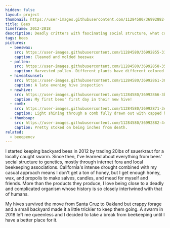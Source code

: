 ```yaml
---
hidden: false
layout: project
thumbnail: https://user-images.githubusercontent.com/11284580/36992882-44236338-207a-11e8-8200-bb013da7af75.png
title: Bees
timeframe: 2012-2018
description: Deadly critters with fascinating social structure, what could go wrong?! I've been keeping urban bees for fun and profit for around 5 years.
tags: bees
pictures:
  - beeswax:
    src: https://user-images.githubusercontent.com/11284580/36992855-314e06a0-207a-11e8-95e5-26ef25eba386.jpg
    caption: Cleaned and molded beeswax
  - pollen:
    src: https://user-images.githubusercontent.com/11284580/36992858-35148e6c-207a-11e8-9d24-d28110336a7a.jpg
    caption: Harvested pollen. Different plants have different colored pollen.
  - hiveatsunset:
    src: https://user-images.githubusercontent.com/11284580/36992861-383242ec-207a-11e8-881a-222ef5b74aef.jpg
    caption: A late evening hive inspection
  - newhive:
    src: https://user-images.githubusercontent.com/11284580/36992866-3bcadde2-207a-11e8-9c90-8209510b3e3b.jpg
    caption: My first bees' first day in their new hive!
  - comb:
    src: https://user-images.githubusercontent.com/11284580/36992871-3eeec07e-207a-11e8-9a08-784cf554fa12.jpg
    caption: Light shining through a comb fully drawn out with capped honey.
  - thumbsup:
    src: https://user-images.githubusercontent.com/11284580/36992882-44236338-207a-11e8-8200-bb013da7af75.png
    caption: Pretty stoked on being inches from death.
related:
  - beeopencv
---
```


I started keeping backyard bees in 2012 by trading 20lbs of sauerkraut for a locally caught swarm. Since then, I've learned about everything from bees' social structure to genetics, mostly through internet fora and local beekeeping associations. California's intense drought combined with my casual approach means I don't get a ton of honey, but I get enough honey, wax, and propolis to make salves, candles, and mead for myself and friends. More than the products they produce, I love being close to a deadly and complicated organism whose history is so closely intertwined with that of humans.

My hives survived the move from Santa Cruz to Oakland but crappy forage and a small backyard made it a little trickier to keep them going. A swarm in 2018 left me queenless and I decided to take a break from beekeeping until I have a better place for it.
